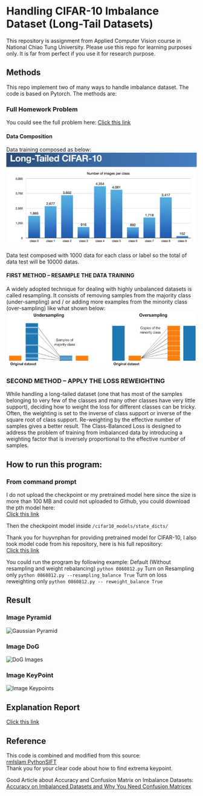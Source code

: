 # Handling CIFAR-10 Imbalance Dataset (Long-Tail Datasets)
This repository is assignment from Applied Computer Vision course in National Chiao Tung University. Please use this repo for learning purposes only. It is far from perfect if you use it for research purpose.

## Methods
This repo implement two of many ways to handle imbalance dataset. The code is based on Pytorch. The methods are:

### Full Homework Problem
You could see the full problem here:
[Click this link](https://github.com/alexivaner/Applied-CV-Handling-CIFAR10-Imbalance-Datasets/blob/main/ACV_HW3.pdf)


#### Data Composition
Data training composed as below:
![Data Imbalance](https://github.com/alexivaner/Applied-CV-Handling-CIFAR10-Imbalance-Datasets/blob/main/image/Longtail.png)

Data test composed with 1000 data for each class or label so the total of data test will be 10000 datas.


#### FIRST METHOD – RESAMPLE THE DATA TRAINING
A widely adopted technique for dealing with highly unbalanced datasets is called resampling. It consists of removing samples from the majority class (under-sampling) and / or adding more examples from the minority class (over-sampling) like what shown below:
![Data Resample](https://github.com/alexivaner/Applied-CV-Handling-CIFAR10-Imbalance-Datasets/blob/main/image/Resampling.png)

### SECOND METHOD – APPLY THE LOSS REWEIGHTING
While handling a long-tailed dataset (one that has most of the samples belonging to very few of the classes and many other classes have very little support), deciding how to weight the loss for different classes can be tricky. Often, the weighting is set to the inverse of class support or inverse of the square root of class support. Re-weighting by the effective number of samples gives a better result. The Class-Balanced Loss is designed to address the problem of training from imbalanced data by introducing a weighting factor that is inversely proportional to the effective number of samples.

## How to run this program:

### From command prompt
I do not upload the checkpoint or my pretrained model here since the size is more than 100 MB and could not uploaded to Github, you could download the pth model here:<br>
[Click this link](https://drive.google.com/file/d/11DDSbPqFXLzooIv6YPmXuKRIZJ24808g/view)<br>


Then the checkpoint model inside `/cifar10_models/state_dicts/` <br>

Thank you for huyvnphan for providing pretrained model for CIFAR-10, I also took model code from his repository, here is his full repository:<br>
[Click this link](https://github.com/huyvnphan/PyTorch_CIFAR10)<br>


You could run the program by following example:
Default (Without resampling and weight rebalancing)
 `python 0860812.py`
Turn on Resampling only
 `python 0860812.py --resampling_balance True`
Turn on loss reweighting only
 `python 0860812.py -- reweight_balance True`

## Result
### Image Pyramid
![Gaussian Pyramid](https://github.com/alexivaner/Image-Matching-using-SIFT-and-FLANN-Method/blob/main/result/gaussian_image.png)

### Image DoG
![DoG Images](https://github.com/alexivaner/Image-Matching-using-SIFT-and-FLANN-Method/blob/main/result/dog_image.png)

### Image KeyPoint
![Image Keypoints](https://github.com/alexivaner/Image-Matching-using-SIFT-and-FLANN-Method/blob/main/result/image_keypoints.png)


 ## Explanation Report
[Click this link](https://github.com/alexivaner/Applied-CV-Handling-CIFAR10-Imbalance-Datasets/blob/main/Ivan%20Surya%20H_0860812.pdf)

## Reference
This code is combined and modified from this source:<br>
 [rmIslam PythonSIFT](https://github.com/rmislam/PythonSIFT)<br>
 Thank you for your clear code about how to find extrema keypoint.

Good Article about Accuracy and Confusion Matrix on Imbalance Datasets:<br>
  [Accuracy on Imbalanced Datasets and Why You Need Confusion Matricex](https://medium.com/analytics-vidhya/accuracy-on-imbalanced-datasets-and-why-you-need-confusion-matrix-937613bf89bf)<br>
  






 


